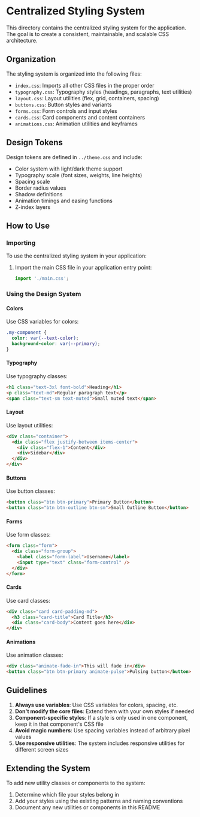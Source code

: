# Centralized Styling System

This directory contains the centralized styling system for the application. The goal is to create a consistent, maintainable, and scalable CSS architecture.

## Organization

The styling system is organized into the following files:

- `index.css`: Imports all other CSS files in the proper order
- `typography.css`: Typography styles (headings, paragraphs, text utilities)
- `layout.css`: Layout utilities (flex, grid, containers, spacing)
- `buttons.css`: Button styles and variants
- `forms.css`: Form controls and input styles
- `cards.css`: Card components and content containers
- `animations.css`: Animation utilities and keyframes

## Design Tokens

Design tokens are defined in `../theme.css` and include:

- Color system with light/dark theme support
- Typography scale (font sizes, weights, line heights)
- Spacing scale
- Border radius values
- Shadow definitions
- Animation timings and easing functions
- Z-index layers

## How to Use

### Importing

To use the centralized styling system in your application:

1. Import the main CSS file in your application entry point:
   ```js
   import './main.css';
   ```

### Using the Design System

#### Colors

Use CSS variables for colors:

```css
.my-component {
  color: var(--text-color);
  background-color: var(--primary);
}
```

#### Typography

Use typography classes:

```html
<h1 class="text-3xl font-bold">Heading</h1>
<p class="text-md">Regular paragraph text</p>
<span class="text-sm text-muted">Small muted text</span>
```

#### Layout

Use layout utilities:

```html
<div class="container">
  <div class="flex justify-between items-center">
    <div class="flex-1">Content</div>
    <div>Sidebar</div>
  </div>
</div>
```

#### Buttons

Use button classes:

```html
<button class="btn btn-primary">Primary Button</button>
<button class="btn btn-outline btn-sm">Small Outline Button</button>
```

#### Forms

Use form classes:

```html
<form class="form">
  <div class="form-group">
    <label class="form-label">Username</label>
    <input type="text" class="form-control" />
  </div>
</form>
```

#### Cards

Use card classes:

```html
<div class="card card-padding-md">
  <h3 class="card-title">Card Title</h3>
  <div class="card-body">Content goes here</div>
</div>
```

#### Animations

Use animation classes:

```html
<div class="animate-fade-in">This will fade in</div>
<button class="btn btn-primary animate-pulse">Pulsing button</button>
```

## Guidelines

1. **Always use variables**: Use CSS variables for colors, spacing, etc.
2. **Don't modify the core files**: Extend them with your own styles if needed
3. **Component-specific styles**: If a style is only used in one component, keep it in that component's CSS file
4. **Avoid magic numbers**: Use spacing variables instead of arbitrary pixel values
5. **Use responsive utilities**: The system includes responsive utilities for different screen sizes

## Extending the System

To add new utility classes or components to the system:

1. Determine which file your styles belong in
2. Add your styles using the existing patterns and naming conventions
3. Document any new utilities or components in this README 